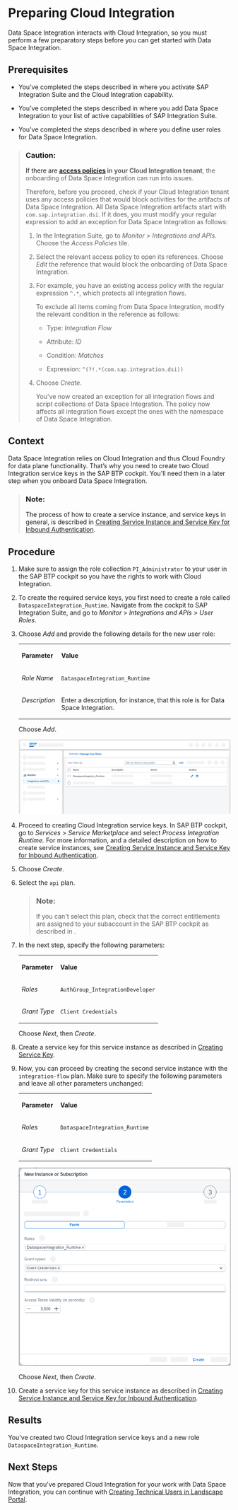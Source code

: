<!-- loio07f81f2b6c3742ae8880016911cdc757 -->

# Preparing Cloud Integration

Data Space Integration interacts with Cloud Integration, so you must perform a few preparatory steps before you can get started with Data Space Integration.



<a name="loio07f81f2b6c3742ae8880016911cdc757__prereq_qxw_vf2_2yb"/>

## Prerequisites

-   You've completed the steps described in  <?sap-ot O2O class="- topic/xref " href="247522607cdc4dbebe6dbf09068aaa7e.xml" text="" desc="" xtrc="xref:1" xtrf="file:/home/builder/src/dita-all/slu1713332208086/loiocc0ab4c7365e43bbbee9eae27deb32da_en-US/src/content/localization/en-us/07f81f2b6c3742ae8880016911cdc757.xml" output-class="" outputTopicFile="file:/home/builder/tp.net.sf.dita-ot/2.3/plugins/com.elovirta.dita.markdown_1.3.0/xsl/dita2markdownImpl.xsl" ?>  where you activate SAP Integration Suite and the Cloud Integration capability.

-   You've completed the steps described in  <?sap-ot O2O class="- topic/xref " href="be375cb46b4a4fada37e62b90efcf0d8.xml" text="" desc="" xtrc="xref:2" xtrf="file:/home/builder/src/dita-all/slu1713332208086/loiocc0ab4c7365e43bbbee9eae27deb32da_en-US/src/content/localization/en-us/07f81f2b6c3742ae8880016911cdc757.xml" output-class="" outputTopicFile="file:/home/builder/tp.net.sf.dita-ot/2.3/plugins/com.elovirta.dita.markdown_1.3.0/xsl/dita2markdownImpl.xsl" ?>  where you add Data Space Integration to your list of active capabilities of SAP Integration Suite.

-   You've completed the steps described in  <?sap-ot O2O class="- topic/xref " href="cc811d8612d64ede9ccf7edcb390ecc2.xml" text="" desc="" xtrc="xref:3" xtrf="file:/home/builder/src/dita-all/slu1713332208086/loiocc0ab4c7365e43bbbee9eae27deb32da_en-US/src/content/localization/en-us/07f81f2b6c3742ae8880016911cdc757.xml" output-class="" outputTopicFile="file:/home/builder/tp.net.sf.dita-ot/2.3/plugins/com.elovirta.dita.markdown_1.3.0/xsl/dita2markdownImpl.xsl" ?>  where you define user roles for Data Space Integration.


> ### Caution:  
> If there are **[access policies](https://help.sap.com/docs/integration-suite/sap-integration-suite/access-policies) in your Cloud Integration tenant**, the onboarding of Data Space Integration can run into issues.
> 
> Therefore, before you proceed, check if your Cloud Integration tenant uses any access policies that would block activities for the artifacts of Data Space Integration. All Data Space Integration artifacts start with `com.sap.integration.dsi`. If it does, you must modify your regular expression to add an exception for Data Space Integration as follows:
> 
> 1.  In the Integration Suite, go to *Monitor* \> *Integrations and APIs*. Choose the *Access Policies* tile.
> 
> 2.  Select the relevant access policy to open its references. Choose *Edit* the reference that would block the onboarding of Data Space Integration.
> 
> 3.  For example, you have an existing access policy with the regular expression `^.*`, which protects all integration flows.
> 
>     To exclude all items coming from Data Space Integration, modify the relevant condition in the reference as follows:
> 
>     -   Type: *Integration Flow*
> 
>     -   Attribute: *ID*
> 
>     -   Condition: *Matches*
> 
>     -   Expression: `^(?!.*(com.sap.integration.dsi))`
> 
> 
> 4.  Choose *Create*.
> 
>     You've now created an exception for all integration flows and script collections of Data Space Integration. The policy now affects all integration flows except the ones with the namespace of Data Space Integration.



<a name="loio07f81f2b6c3742ae8880016911cdc757__context_pkk_4zg_kyb"/>

## Context

Data Space Integration relies on Cloud Integration and thus Cloud Foundry for data plane functionality. That’s why you need to create two Cloud Integration service keys in the SAP BTP cockpit. You'll need them in a later step when you onboard Data Space Integration.

> ### Note:  
> The process of how to create a service instance, and service keys in general, is described in [Creating Service Instance and Service Key for Inbound Authentication](https://help.sap.com/docs/cloud-integration/sap-cloud-integration/creating-service-instance-and-service-key-for-inbound-authentication?version=Cloud&locale=en-US&q=service%20keys).



<a name="loio07f81f2b6c3742ae8880016911cdc757__steps_y1x_nzg_kyb"/>

## Procedure

1.  Make sure to assign the role collection `PI_Administrator` to your user in the SAP BTP cockpit so you have the rights to work with Cloud Integration.

2.  To create the required service keys, you first need to create a role called `DataspaceIntegration_Runtime`. Navigate from the cockpit to SAP Integration Suite, and go to *Monitor* \> *Integrations and APIs* \> *User Roles*.

3.  Choose *Add* and provide the following details for the new user role:


    <table>
    <tr>
    <th valign="top">

    Parameter
    
    </th>
    <th valign="top">

    Value
    
    </th>
    </tr>
    <tr>
    <td valign="top">
    
    *Role Name*
    
    </td>
    <td valign="top">
    
    `DataspaceIntegration_Runtime`
    
    </td>
    </tr>
    <tr>
    <td valign="top">
    
    *Description*
    
    </td>
    <td valign="top">
    
    Enter a description, for instance, that this role is for Data Space Integration.
    
    </td>
    </tr>
    </table>
    
    Choose *Add*.

    ![An example of the new user role called DataspaceIntegration_Runtime, created at Monitor \> Integrations and APIs \> User Roles .](images/DSI_ManagerUserRoles_SUI_d640be4.png)

4.  Proceed to creating Cloud Integration service keys. In SAP BTP cockpit, go to *Services* \> *Service Marketplace* and select *Process Integration Runtime.* For more information, and a detailed description on how to create service instances, see [Creating Service Instance and Service Key for Inbound Authentication](https://help.sap.com/docs/cloud-integration/sap-cloud-integration/creating-service-instance-and-service-key-for-inbound-authentication).

5.  Choose *Create*.

6.  Select the `api` plan.

    > ### Note:  
    > If you can't select this plan, check that the correct entitlements are assigned to your subaccount in the SAP BTP cockpit as described in  <?sap-ot O2O class="- topic/xref " href="247522607cdc4dbebe6dbf09068aaa7e.xml" text="" desc="" xtrc="xref:7" xtrf="file:/home/builder/src/dita-all/slu1713332208086/loiocc0ab4c7365e43bbbee9eae27deb32da_en-US/src/content/localization/en-us/07f81f2b6c3742ae8880016911cdc757.xml" output-class="" outputTopicFile="file:/home/builder/tp.net.sf.dita-ot/2.3/plugins/com.elovirta.dita.markdown_1.3.0/xsl/dita2markdownImpl.xsl" ?> .

7.  In the next step, specify the following parameters:


    <table>
    <tr>
    <th valign="top">

    Parameter
    
    </th>
    <th valign="top">

    Value
    
    </th>
    </tr>
    <tr>
    <td valign="top">
    
    *Roles*
    
    </td>
    <td valign="top">
    
    `AuthGroup_IntegrationDeveloper` 
    
    </td>
    </tr>
    <tr>
    <td valign="top">
    
    *Grant Type*
    
    </td>
    <td valign="top">
    
    `Client Credentials` 
    
    </td>
    </tr>
    </table>
    
    Choose *Next*, then *Create*.

8.  Create a service key for this service instance as described in [Creating Service Key](https://help.sap.com/docs/cloud-integration/sap-cloud-integration/creating-service-instance-and-service-key-for-inbound-authentication#creating-service-key).

9.  Now, you can proceed by creating the second service instance with the `integration-flow` plan. Make sure to specify the following parameters and leave all other parameters unchanged:


    <table>
    <tr>
    <th valign="top">

    Parameter
    
    </th>
    <th valign="top">

    Value
    
    </th>
    </tr>
    <tr>
    <td valign="top">
    
    *Roles*
    
    </td>
    <td valign="top">
    
    `DataspaceIntegration_Runtime`
    
    </td>
    </tr>
    <tr>
    <td valign="top">
    
    *Grant Type*
    
    </td>
    <td valign="top">
    
    `Client Credentials` 
    
    </td>
    </tr>
    </table>
    
    ![The screenshot shows the New Instance or Subscription screen with the necessary information about roles and grant types prefilled.](images/DSI_Service-instance-integration-flow-plan_f04877c.png)

    Choose *Next*, then *Create*.

10. Create a service key for this service instance as described in [Creating Service Instance and Service Key for Inbound Authentication](https://help.sap.com/docs/cloud-integration/sap-cloud-integration/creating-service-instance-and-service-key-for-inbound-authentication?version=Cloud&locale=en-US&q=service%20keys).




<a name="loio07f81f2b6c3742ae8880016911cdc757__result_otm_glc_kcc"/>

## Results

You've created two Cloud Integration service keys and a new role `DataspaceIntegration_Runtime`.



<a name="loio07f81f2b6c3742ae8880016911cdc757__postreq_dvq_3h2_2yb"/>

## Next Steps

Now that you've prepared Cloud Integration for your work with Data Space Integration, you can continue with [Creating Technical Users in Landscape Portal](creating-technical-users-in-landscape-portal-b95f0ef.md).

